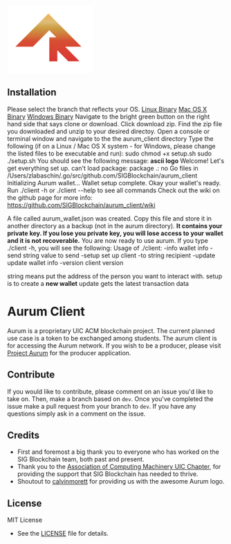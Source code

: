 <img src = "assets/aurum_logo_readme.jpg"  alt="drawing" width="200"/>

## Installation
Please select the branch that reflects your OS.
[Linux Binary](https://github.com/SIGBlockchain/aurum_client/tree/linux_release)
[Mac OS X Binary](https://github.com/SIGBlockchain/aurum_client/tree/mac_release)
[Windows Binary](https://github.com/SIGBlockchain/aurum_client/tree/windows_release)
Navigate to the bright green button on the right hand side that says clone or download. Click download zip.
Find the zip file you downloaded and unzip to your desired directoy.
Open a console or terminal window and navigate to the the aurum_client directory
Type the following (if on a Linux / Mac OS X system - for Windows, please change the listed files to be executable and run):
sudo chmod +x setup.sh
sudo ./setup.sh
You should see the following message:
**ascii logo**
Welcome! Let's get everything set up.
can't load package: package .: no Go files in /Users/zlabaschin/.go/src/github.com/SIGBlockchain/aurum_client
Initializing Aurum wallet...
Wallet setup complete.
Okay your wallet's ready.
Run ./client -h or ./client --help to see all commands
Check out the wiki on the github page for more info: https://github.com/SIGBlockchain/aurum_client/wiki

A file called aurum_wallet.json was created. Copy this file and store it in another directory as a backup (not in the aurum directory). __It contains your private key. If you lose you private key, you will lose access to your wallet and it is not recoverable.__
You are now ready to use aurum. If you type ./client -h, you will see the following:
Usage of ./client:
  -info
    	wallet info
  -send string
    	value to send
  -setup
    	set up client
  -to string
    	recipient
  -update
    	update wallet info
  -version
    	client version

string means put the address of the person you want to interact with.
setup is to create a __new wallet__
update gets the latest transaction data

Aurum Client
=============
Aurum is a proprietary UIC ACM blockchain project. The current planned use case is a token to be exchanged among students. The aurum client is for accessing the Aurum network. If you wish to be a producer, please visit [Project Aurum](https://github.com/SIGBlockchain/project_aurum) for the producer application.

## Contribute
If you would like to contribute, please comment on an issue you'd like to take on. Then, make a branch based on `dev`. Once you've completed the issue make a pull request from your branch to `dev`. If you have any questions simply ask in a comment on the issue.

## Credits
- First and foremost a big thank you to everyone who has worked on the SIG Blockchain team, both past and present. 
- Thank you to the [Association of Computing Machinery UIC Chapter](https://acm.cs.uic.edu/), for providing the support that SIG Blockchain has needed to thrive.
- Shoutout to [calvinmorett](https://github.com/calvinmorett) for providing us with the awesome Aurum logo.

## License
MIT License
- See the [LICENSE](https://github.com/SIGBlockchain/project_aurum/blob/readme/LICENSE) file for details.

